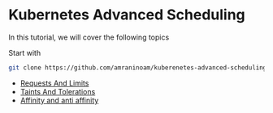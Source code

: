 # Kubernetes Advanced Scheduling
In this tutorial, we will cover the following topics

Start with 
```sh
git clone https://github.com/amraninoam/kuberenetes-advanced-scheduling.git
```

- [Requests And Limits](Requests-and-Limits/)
- [Taints And Tolerations](taints-and-tolerations/)
- [Affinity and anti affinity](Affinity-and-anti-affinity/)

